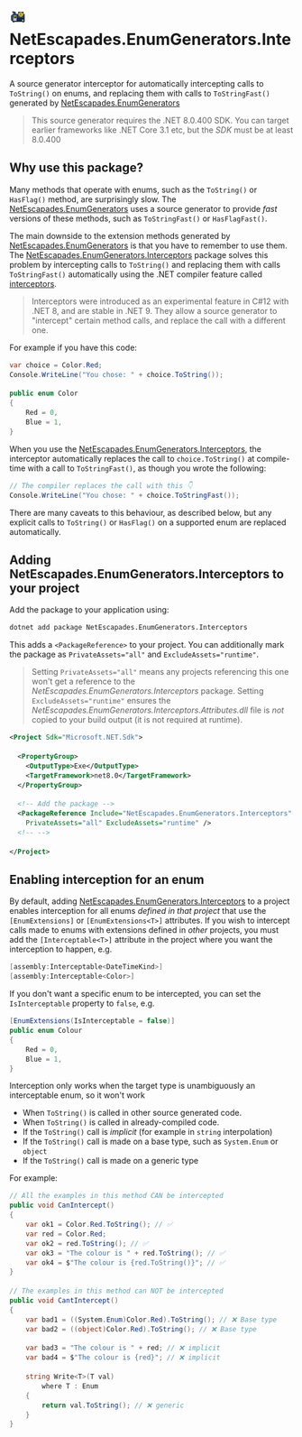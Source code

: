 # ![](https://raw.githubusercontent.com/andrewlock/NetEscapades.EnumGenerators/refs/heads/main/icon_32.png) NetEscapades.EnumGenerators.Interceptors

A source generator interceptor for automatically intercepting calls to `ToString()` on enums, and replacing them with calls to `ToStringFast()` generated by [NetEscapades.EnumGenerators](https://www.nuget.org/packages/NetEscapades.EnumGenerators)

> This source generator requires the .NET 8.0.400 SDK. You can target earlier frameworks like .NET Core 3.1 etc, but the _SDK_ must be at least 8.0.400

## Why use this package?

Many methods that operate with enums, such as the `ToString()` or `HasFlag()` method, are surprisingly slow. The [NetEscapades.EnumGenerators](https://www.nuget.org/packages/NetEscapades.EnumGenerators) uses a source generator to provide _fast_ versions of these methods, such as `ToStringFast()` or `HasFlagFast()`.

The main downside to the extension methods generated by [NetEscapades.EnumGenerators](https://www.nuget.org/packages/NetEscapades.EnumGenerators) is that you have to remember to use them. The [NetEscapades.EnumGenerators.Interceptors](https://www.nuget.org/packages/NetEscapades.EnumGenerators.Interceptors) package solves this problem by intercepting calls to `ToString()` and replacing them with calls `ToStringFast()` automatically using the .NET compiler feature called [interceptors](https://github.com/dotnet/roslyn/blob/main/docs/features/interceptors.md).

> Interceptors were introduced as an experimental feature in C#12 with .NET 8, and are stable in .NET 9. They allow a source generator to "intercept" certain method calls, and replace the call with a different one.

For example if you have this code:

```csharp
var choice = Color.Red;
Console.WriteLine("You chose: " + choice.ToString());

public enum Color
{
    Red = 0,
    Blue = 1,
}
```

When you use the [NetEscapades.EnumGenerators.Interceptors](https://www.nuget.org/packages/NetEscapades.EnumGenerators.Interceptors), the interceptor automatically replaces the call to `choice.ToString()` at compile-time with a call to `ToStringFast()`, as though you wrote the following:

```csharp
// The compiler replaces the call with this 👇 
Console.WriteLine("You chose: " + choice.ToStringFast());
```

There are many caveats to this behaviour, as described below, but any explicit calls to `ToString()` or `HasFlag()` on a supported enum are replaced automatically.

## Adding NetEscapades.EnumGenerators.Interceptors to your project

Add the package to your application using:

```bash
dotnet add package NetEscapades.EnumGenerators.Interceptors
```

This adds a `<PackageReference>` to your project. You can additionally mark the package as `PrivateAssets="all"` and `ExcludeAssets="runtime"`.

> Setting `PrivateAssets="all"` means any projects referencing this one won't get a reference to the _NetEscapades.EnumGenerators.Interceptors_ package. Setting `ExcludeAssets="runtime"` ensures the _NetEscapades.EnumGenerators.Interceptors.Attributes.dll_ file is _not_ copied to your build output (it is not required at runtime).

```xml
<Project Sdk="Microsoft.NET.Sdk">

  <PropertyGroup>
    <OutputType>Exe</OutputType>
    <TargetFramework>net8.0</TargetFramework>
  </PropertyGroup>

  <!-- Add the package -->
  <PackageReference Include="NetEscapades.EnumGenerators.Interceptors" Version="1.0.0-beta15" 
    PrivateAssets="all" ExcludeAssets="runtime" />
  <!-- -->

</Project>
```

## Enabling interception for an enum

By default, adding [NetEscapades.EnumGenerators.Interceptors](https://www.nuget.org/packages/NetEscapades.EnumGenerators.Interceptors) to a project enables interception for all enums _defined in that project_ that use the `[EnumExtensions]` or `[EnumExtensions<T>]` attributes. If you wish to intercept calls made to enums with extensions defined in _other_ projects, you must add the `[Interceptable<T>]` attribute in the project where you want the interception to happen, e.g.

```csharp
[assembly:Interceptable<DateTimeKind>]
[assembly:Interceptable<Color>]
```

If you don't want a specific enum to be intercepted, you can set the `IsInterceptable` property to `false`, e.g.

```csharp
[EnumExtensions(IsInterceptable = false)]
public enum Colour
{
    Red = 0,
    Blue = 1,
}
```

Interception only works when the target type is unambiguously an interceptable enum, so it won't work

- When `ToString()` is called in other source generated code.
- When `ToString()` is called in already-compiled code.
- If the `ToString()` call is _implicit_ (for example in `string` interpolation)
- If the `ToString()` call is made on a base type, such as `System.Enum` or `object`
- If the `ToString()` call is made on a generic type

For example:

```csharp
// All the examples in this method CAN be intercepted
public void CanIntercept()
{
    var ok1 = Color.Red.ToString(); // ✅
    var red = Color.Red;
    var ok2 = red.ToString(); // ✅
    var ok3 = "The colour is " + red.ToString(); // ✅
    var ok4 = $"The colour is {red.ToString()}"; // ✅
}

// The examples in this method can NOT be intercepted
public void CantIntercept()
{
    var bad1 = ((System.Enum)Color.Red).ToString(); // ❌ Base type
    var bad2 = ((object)Color.Red).ToString(); // ❌ Base type
    
    var bad3 = "The colour is " + red; // ❌ implicit
    var bad4 = $"The colour is {red}"; // ❌ implicit

    string Write<T>(T val)
        where T : Enum
    {
        return val.ToString(); // ❌ generic
    }
}
```